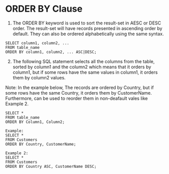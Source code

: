 # ORDER BY Clause

1. The ORDER BY keyword is used to sort the result-set in AESC or DESC order. The result-set will have records presented in ascending order by default. They can also be ordered alphabetically using the same syntax.&#x20;

```
SELECT column1, column2, ...
FROM table_name
ORDER BY column1, column2, ... ASC|DESC;
```

2. The following SQL statement selects all the columns from the table, sorted by column1 and the column2 which means that it orders by column1, but if some rows have the same values in column1, it orders them by column2 values.

Note: In the example below, The records are ordered by Country, but if some rows have the     same Country, it orders them by CustomerName. Furthermore, can be used to reorder them in non-deafault vales like Example 2.&#x20;

```
SELECT * 
FROM table_name 
ORDER BY Column1, Column2;

Example: 
SELECT * 
FROM Customers
ORDER BY Country, CustomerName;

Example 2:
SELECT * 
FROM Customers
ORDER BY Country ASC, CustomerName DESC;
```

